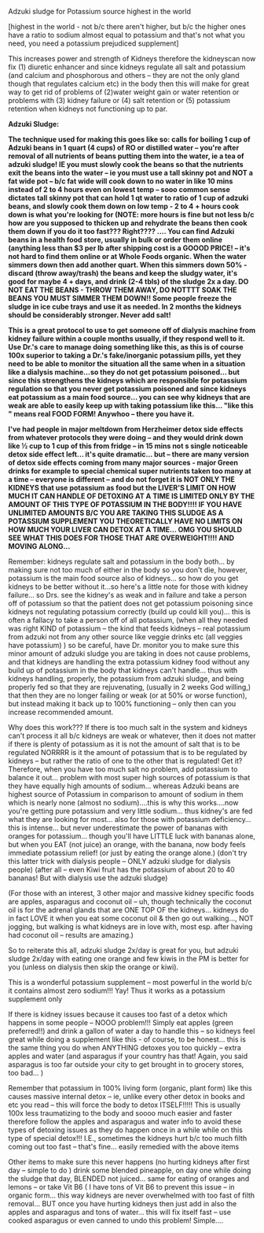 Adzuki sludge for Potassium source highest in the world

[highest in the world - not b/c there aren't higher, but b/c the higher ones have a ratio to sodium almost equal to potassium and that's not what you need, you need a potassium prejudiced supplement]

This increases power and strength of Kidneys therefore the kidneyscan now fix (1) diuretic enhancer and since kidneys regulate all salt and potassium (and calcium and phosphorous and others – they are not the only gland though that regulates calcium etc)  in the body then this will make for great way to get rid of problems of (2)water weight gain or water retention or problems with (3) kidney failure or (4) salt retention or (5) potassium retention when kidneys not functioning up to par.

**Adzuki Sludge:**

**The technique used for making this goes like so:  calls for boiling 1 cup of Adzuki beans in 1 quart (4 cups) of RO or distilled water – you're after removal of all nutrients of beans putting them into the water, ie a tea of adzuki sludge!  IE you must slowly cook the beans so that the nutrients exit the beans into the water – ie you must use a tall skinny pot and NOT a fat wide pot – b/c fat wide will cook down to no water in like 10 mins instead of 2 to 4 hours even on lowest temp – sooo common sense dictates tall skinny pot that can hold 1 qt water to ratio of  1 cup of adzuki beans, and slowly cook them down on low temp  -   2 to 4 + hours cook down is what you're looking for (NOTE: more hours is fine but not less b/c how are you supposed to thicken up and rehydrate the beans then cook them down if you do it too fast??? Right???? …. You can find Adzuki beans in a health food store, usually in bulk or order them online (anything less than $3 per lb after shipping cost is a GOOOD PRICE!  – it's not hard to find them online or at Whole Foods organic. When the water simmers down then add another quart. When this simmers down 50% - discard (throw away/trash) the beans and keep the sludgy water, it's good for maybe 4 + days,  and drink (2-4 tbls) of the sludge 2x a day. DO NOT EAT THE BEANS - THROW THEM AWAY, DO NOTTTT SOAK THE BEANS YOU MUST SIMMER THEM DOWN!!  Some people freeze the sludge in ice cube trays and use it as needed. In 2 months the kidneys should be considerably stronger.  Never add salt!**  

**This is a great protocol to use to get someone off of dialysis machine from kidney failure within a couple months usually, if they respond well to it.  Use Dr.'s care to manage doing something like this, as this is of course 100x superior to taking a Dr.'s fake/inorganic potassium pills, yet they need to be able to monitor the situation all the same when in a situation like a dialysis machine…so they do not get potassium poisoned… but since this strengthens the kidneys which are responsible for potassium regulation so that you never get potassium poisoned and since kidneys eat potassium as a main food source… you can see why kidneys that are weak are able to easily keep up with taking potassium like this… "like this " means real FOOD FORM!  Anywhoo – there you have it.** 

**I've had people in major meltdown from Herzheimer detox side effects from whatever protocols they were doing – and they would drink down like ½ cup to 1 cup of this from fridge – in 15 mins not s single noticeable detox side effect left… it's quite dramatic… but – there are many version of detox side effects coming from many major sources -  major Green drinks for example to special chemical super nutrients taken too many at a time – everyone is different – and do not forget it is NOT ONLY THE KIDNEYS that use potassium as food but the LIVER'S LIMIT ON HOW MUCH IT CAN HANDLE OF DETOXING AT A TIME IS LIMITED ONLY BY THE AMOUNT OF THIS TYPE OF POTASSIUM IN THE BODY!!!!  IF YOU HAVE UNLIMITED AMOUNTS B/C YOU ARE TAKING THIS SLUDGE AS A POTASSIUM SUPPLEMENT YOU THEORETICALLY HAVE NO LIMITS ON HOW MUCH YOUR LIVER CAN DETOX AT A TIME… OMG YOU SHOULD SEE WHAT THIS DOES FOR THOSE THAT ARE OVERWEIGHT!!!!   AND MOVING ALONG…**

Remember:  kidneys regulate salt and potassium in the body both… by making sure  not too much of either in the body so you don't die, however, potassium is the main food source also of kidneys… so how do you get kidneys to be better without it…so here's a little note for those with kidney failure… so Drs. see the kidney's as weak and in failure and take a person off of potassium so that the patient does not get potassium poisoning since kidneys not regulating potassium correctly (build up could kill you)… this is often a fallacy to take a person off of all potassium, (when all they needed was right KIND of potassium – the kind that feeds kidneys – real potassium from adzuki not from any other source like veggie drinks etc (all veggies have potassium) ) so be careful, have Dr. monitor you to make sure this minor amount of adzuki sludge you are taking in does not cause problems, and that kidneys are handling the extra potassium kidney food without any build up of potassium in the body that kidneys can't handle… thus with kidneys handling, properly, the potassium from adzuki sludge, and being properly fed so that they are rejuvenating, (usually in 2 weeks God willing,) that then they are no longer failing or weak (or at 50% or worse function), but instead making it back up to 100% functioning – only then can you increase recommended amount.

Why does this work??? If there is too much salt in the system and kidneys can't process it all b/c kidneys are weak or whatever, then it does not matter if there is plenty of potassium as it is not the amount of salt that is to be regulated NORRRR is it the amount of potassium that is to be regulated by kidneys – but rather the ratio of one to the other that is regulated! Get it?  Therefore, when you have too much salt no problem, add potassium to balance it out… problem with most super high sources of potassium is that they have equally high amounts of sodium… whereas Adzuki beans are highest source of Potassium in comparison to amount of sodium in them which is nearly none (almost no sodium)….this is why this works….now you're getting pure potassium and very little sodium… thus kidney's are fed what they are looking for most… also for those with potassium deficiency… this is intense… but never underestimate the power of bananas with oranges for potassium… though you'll have LITTLE luck with bananas alone, but when you EAT (not juice) an orange, with the banana, now body feels immediate potassium relief!  (or just by eating the orange alone.)  (don't try this latter trick with dialysis people – ONLY adzuki sludge for dialysis people) (after all – even Kiwi fruit has the potassium of about 20 to 40 bananas! But with dialysis use the adzuki sludge)

(For those with an interest, 3 other major and massive kidney specific foods are apples, asparagus and coconut oil – uh, though technically the coconut oil is for the adrenal glands that are ONE TOP OF the kidneys… kidneys do in fact LOVE it when you eat some coconut oil & then go out walking…, NOT jogging, but walking is what kidneys are in love with, most esp. after having had coconut oil – results are amazing.)

So to reiterate this all, adzuki sludge 2x/day is great for you, but adzuki sludge 2x/day with eating one orange and few kiwis in the PM is better for you (unless on dialysis then skip the orange or kiwi).

This is a wonderful potassium supplement – most powerful in the world b/c it contains almost zero sodium!!! Yay!  Thus it works as a potassium supplement only

If there is kidney issues because it causes too fast of a detox which happens in some people – NOOO problem!!! Simply eat apples (green preferred!!) and drink a gallon of water a day to handle this – so kidneys feel great while doing a supplement like this -  of course, to be honest… this is the same thing you do when ANYTHING detoxes you too quickly – extra apples and water (and asparagus if your country has that!  Again, you said asparagus is too far outside your city to get brought in to grocery stores, too bad… )

Remember that potassium in 100% living form (organic, plant form) like this causes massive internal detox – ie, unlike every other detox in books and etc you read – this will force the body to detox ITSELF!!!!!  This is usually 100x less traumatizing to the body and soooo much easier and faster therefore follow the apples and asparagus and water info to avoid these types of detoxing issues as they do happen once in a while while on this type of special detox!!!  I.E., sometimes the kidneys hurt b/c too much filth coming out too fast – that's fine… easily remedied with the above items

Other items to make sure this never happens (no hurting kidneys after first day – simple to do )  drink some blended pineapple, on day one while doing the sludge that day,  BLENDED not juiced… same for eating of oranges and lemons – or take Vit B6 ( I have tons of Vit B6 to prevent this issue – in organic form… this way kidneys are never overwhelmed with too fast of filth removal… BUT once you have hurting kidneys then just add in also the apples and asparagus and tons of water… this will fix itself fast – use cooked asparagus or even canned to undo this problem!  Simple….